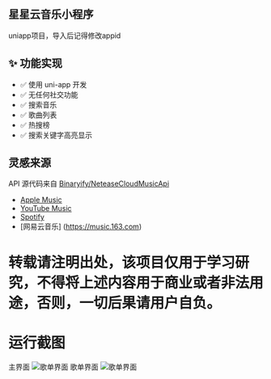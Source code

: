 ## 星星云音乐小程序
uniapp项目，导入后记得修改appid

## ✨ 功能实现
- ✅ 使用 uni-app 开发
- ✅ 无任何社交功能
- ✅ 搜索音乐
- ✅ 歌曲列表
- ✅ 热搜榜
- ✅ 搜索关键字高亮显示
## 灵感来源
API 源代码来自 [Binaryify/NeteaseCloudMusicApi](https://github.com/Binaryify/NeteaseCloudMusicApi)

- [Apple Music](https://music.apple.com)
- [YouTube Music](https://music.youtube.com)
- [Spotify](https://www.spotify.com)
- [网易云音乐] (https://music.163.com)


# 转载请注明出处，该项目仅用于学习研究，不得将上述内容用于商业或者非法用途，否则，一切后果请用户自负。

# 运行截图
主界面
![歌单界面](https://pans.ahuaaa.xyz/409940d5e10b38c2eea897cc603934d.jpg)
歌单界面
![歌单界面](https://pans.ahuaaa.xyz/719873cf85b5ba9c2ebf8c287084ab4.jpg)
